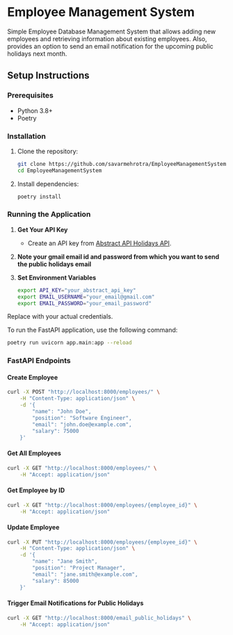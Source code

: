 # Employee Management System

Simple Employee Database Management System that allows adding new employees and retrieving information about existing employees. Also, provides an option to send an email notification for the upcoming public holidays next month.


## Setup Instructions

### Prerequisites
- Python 3.8+
- Poetry


### Installation
1. Clone the repository:
   ```sh
   git clone https://github.com/savarmehrotra/EmployeeManagementSystem.git
   cd EmployeeManagementSystem
   ```

2. Install dependencies:
   ```sh
   poetry install
   ```

### Running the Application

1. **Get Your API Key**
   - Create an API key from [Abstract API Holidays API](https://www.abstractapi.com/api/holidays-api).

2. **Note your gmail email id and password from which you want to send the public holidays email**

3. **Set Environment Variables**
   ```sh
   export API_KEY="your_abstract_api_key"
   export EMAIL_USERNAME="your_email@gmail.com"
   export EMAIL_PASSWORD="your_email_password"
   
Replace with your actual credentials.


To run the FastAPI application, use the following command:
```sh
poetry run uvicorn app.main:app --reload
```

### FastAPI Endpoints

#### Create Employee
```sh
curl -X POST "http://localhost:8000/employees/" \
    -H "Content-Type: application/json" \
    -d '{
        "name": "John Doe",
        "position": "Software Engineer",
        "email": "john.doe@example.com",
        "salary": 75000
    }'
```

#### Get All Employees
```sh
curl -X GET "http://localhost:8000/employees/" \
    -H "Accept: application/json"
```

#### Get Employee by ID
```sh
curl -X GET "http://localhost:8000/employees/{employee_id}" \
    -H "Accept: application/json"
```

#### Update Employee
```sh
curl -X PUT "http://localhost:8000/employees/{employee_id}" \
    -H "Content-Type: application/json" \
    -d '{
        "name": "Jane Smith",
        "position": "Project Manager",
        "email": "jane.smith@example.com",
        "salary": 85000
    }'
```

#### Trigger Email Notifications for Public Holidays
```sh
curl -X GET "http://localhost:8000/email_public_holidays" \
    -H "Accept: application/json"
```
